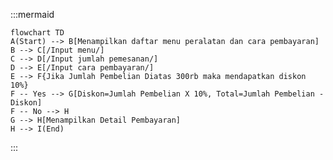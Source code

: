 :::mermaid

    flowchart TD
    A(Start) --> B[Menampilkan daftar menu peralatan dan cara pembayaran]
    B --> C[/Input menu/]
    C --> D[/Input jumlah pemesanan/]
    D --> E[/Input cara pembayaran/]
    E --> F{Jika Jumlah Pembelian Diatas 300rb maka mendapatkan diskon 10%}
    F -- Yes --> G[Diskon=Jumlah Pembelian X 10%, Total=Jumlah Pembelian - Diskon]
    F -- No --> H
    G --> H[Menampilkan Detail Pembayaran]
    H --> I(End)
:::
